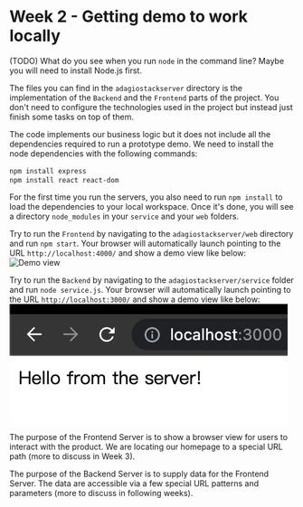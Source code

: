 # Week 2 - Getting demo to work locally

(TODO) What do you see when you run `node` in the command line? Maybe you will need to install Node.js first.

The files you can find in the `adagiostackserver` directory is the implementation of the `Backend` and the `Frontend` parts of the project. You don't need to configure the technologies used in the project but instead just finish some tasks on top of them.

The code implements our business logic but it does not include all the dependencies required to run a prototype demo. We need to install the node dependencies with the following commands:
```
npm install express
npm install react react-dom
```

For the first time you run the servers, you also need to run `npm install` to load the dependencies to your local workspace. Once it's done, you will see a directory `node_modules` in your `service` and your `web` folders.

Try to run the `Frontend` by navigating to the `adagiostackserver/web` directory and run `npm start`. Your browser will automatically launch pointing to the URL `http://localhost:4000/` and show a demo view like below:
![Demo view](img/week2-demo-view.png)

Try to run the `Backend` by navigating to the `adagiostackserver/service` folder and run `node service.js`. Your browser will automatically launch pointing to the URL `http://localhost:3000/` and show a demo view like below:
![Demo view](img/week2-service-server-stub.png)

The purpose of the Frontend Server is to show a browser view for users to interact with the product. We are locating our homepage to a special URL path (more to discuss in Week 3).

The purpose of the Backend Server is to supply data for the Frontend Server. The data are accessible via a few special URL patterns and parameters (more to discuss in following weeks).